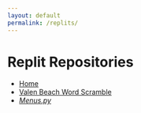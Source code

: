 ```yaml
--- 
layout: default
permalink: /replits/
--- 
```


# Replit Repositories
- [Home](..)
- [Valen Beach Word Scramble](https://replit.com/@valenryanreynol/Beach-Guessing-Game#Team-MicrosoftTechSupport/main.py)
- [*Menus.py*](https://replit.com/@valenryanreynol/Valen-Tri-3-Work#.replit) 

